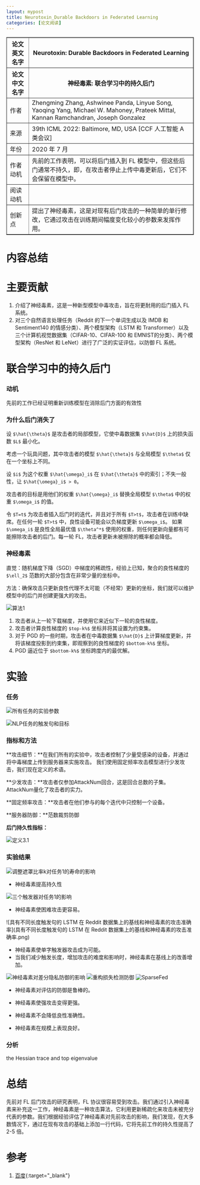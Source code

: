 ```yaml
---
layout: mypost
title: Neurotoxin_Durable Backdoors in Federated Learning
categories: [论文阅读]
---
```


<table border="1">
    <tr>
        <th>论文英文名字</th>
        <th>Neurotoxin: Durable Backdoors in Federated Learning</th>
    </tr>
    <tr>
        <th>论文中文名字</th>
        <th>神经毒素: 联合学习中的持久后门</th>
    </tr>
    <tr>
        <td>作者</td>
        <td>Zhengming Zhang, Ashwinee Panda, Linyue Song, Yaoqing Yang, Michael W. Mahoney, Prateek Mittal, Kannan Ramchandran, Joseph Gonzalez</td>
    </tr>
    <tr>
        <td>来源</td>
        <td>39th ICML 2022: Baltimore, MD, USA [CCF 人工智能 A 类会议]</td>
    </tr>
    <tr>
        <td>年份</td>
        <td>2020 年 7 月</td>
    </tr>
    <tr>
        <td>作者动机</td>
        <td>先前的工作表明，可以将后门插入到 FL 模型中，但这些后门通常不持久，即，在攻击者停止上传中毒更新后，它们不会保留在模型中。</td>
    </tr>
    <tr>
        <td>阅读动机</td>
        <td></td>
    </tr>
    <tr>
        <td>创新点</td>
        <td>提出了神经毒素，这是对现有后门攻击的一种简单的单行修改，它通过攻击在训练期间幅度变化较小的参数来发挥作用。</td>
    </tr>
</table>

# 内容总结

# 主要贡献

1. 介绍了神经毒素，这是一种新型模型中毒攻击，旨在将更耐用的后门插入 FL 系统。
2. 对三个自然语言处理任务（Reddit 的下一个单词生成以及 IMDB 和 Sentiment140 的情感分类）、两个模型架构（LSTM 和 Transformer）以及三个计算机视觉数据集（CIFAR-10、CIFAR-100 和 EMNIST的分类）、两个模型架构（ResNet 和 LeNet）进行了广泛的实证评估，以防御 FL 系统。

# 联合学习中的持久后门

### 动机

先前的工作已经证明重新训练模型在消除后门方面的有效性

### 为什么后门消失了

设 `$\hat{\theta}$` 是攻击者的局部模型，它使中毒数据集 `$\hat{D}$` 上的损失函数 `$L$` 最小化。

考虑一个玩具问题，其中攻击者的模型 `$\hat{\theta}$` 与全局模型 `$\theta$` 仅在一个坐标上不同。

设 `$i$` 为这个权重 `$\hat{\omega}_i$` 在 `$\hat{\theta}$` 中的索引；不失一般性，让 `$\hat{\omega}_i$ > 0`。

攻击者的目标是用他们的权重 `$\hat{\omega}_i$` 替换全局模型 `$\theta$` 中的权重 `$\omega_i$` 的值。

令 `$T=t$` 为攻击者插入后门时的迭代，并且对于所有 `$T>t$`，攻击者在训练中缺席。在任何一轮 `$T>t$` 中，良性设备可能会以负梯度更新 `$\omega_i$`。 如果 `$\omega_i$` 是良性全局最优值 `$\theta^*$` 使用的权重，则任何更新向量都有可能擦除攻击者的后门。每一轮 FL，攻击者更新未被擦除的概率都会降低。

### 神经毒素

直觉：随机梯度下降（SGD）中梯度的稀疏性，经验上已知，聚合的良性梯度的 `$\ell_2$` 范数的大部分包含在非常少量的坐标中。

方法：确保攻击只更新良性代理不太可能（不经常）更新的坐标，我们就可以维护模型中的后门并创建更强大的攻击。

![算法1](算法1.png)

1. 攻击者从上一轮下载梯度，并使用它来近似下一轮的良性梯度。
2. 攻击者计算良性梯度的 `$top-k%$` 坐标并将其设置为约束集。
3. 对于 PGD 的一些时期，攻击者在中毒数据集 `$\hat{D}$` 上计算梯度更新，并将该梯度投影到约束集，即观察到的良性梯度的 `$bottom-k%$` 坐标。  
4. PGD 逼近位于 `$bottom-k%$` 坐标跨度内的最优解。

# 实验

### 任务

![所有任务的实验参数](所有任务的实验参数.png)

![NLP任务的触发句和目标](NLP任务的触发句和目标.png)

### 指标和方法

**攻击细节：**在我们所有的实验中，攻击者控制了少量受感染的设备，并通过将中毒梯度上传到服务器来实施攻击。 我们使用固定频率攻击模型进行少发攻击，我们现在定义的术语。

**少发攻击：**攻击者仅参加AttackNum回合，这是回合总数的子集。AttackNum量化了攻击者的实力。

**固定频率攻击：**攻击者在他们参与的每个迭代中只控制一个设备。

**服务器防御：**范数裁剪防御

**后门持久性指标：**

![定义3.1](定义3.1.png)

### 实验结果

![调整遮罩比率k对任务1的寿命的影响](调整遮罩比率k对任务1的寿命的影响.png)

+ 神经毒素提高持久性

![三个触发器对任务1的影响](三个触发器对任务1的影响.png)

+ 神经毒素使困难攻击更容易。

![具有不同长度触发句的 LSTM 在 Reddit 数据集上的基线和神经毒素的攻击准确率](具有不同长度触发句的 LSTM 在 Reddit 数据集上的基线和神经毒素的攻击准确率.png)

+ 神经毒素使单字触发器攻击成为可能。
+ 当我们减少触发长度，增加攻击的难度和影响时，神经毒素在基线上的改善增加。

![神经毒素对差分隐私防御的影响](神经毒素对差分隐私防御的影响.png)
![重构损失检测防御](重构损失检测防御.png)
![SparseFed](SparseFed.png)

+ 神经毒素对评估的防御是鲁棒的。

+ 神经毒素使强攻击变得更强。
+ 神经毒素不会降低良性准确性。
+ 神经毒素在规模上表现良好。

### 分析

the Hessian trace and top eigenvalue

# 总结

先前对 FL 后门攻击的研究表明，FL 协议很容易受到攻击。我们通过引入神经毒素来补充这一工作，神经毒素是一种攻击算法，它利用更新稀疏化来攻击未被充分代表的参数。我们根据经验评估了神经毒素对先前攻击的影响，我们发现，在大多数情况下，通过在现有攻击的基础上添加一行代码，它将先前工作的持久性提高了 2-5 倍。

# 参考

1. [百度](https://www.baidu.com){:target="_blank"}